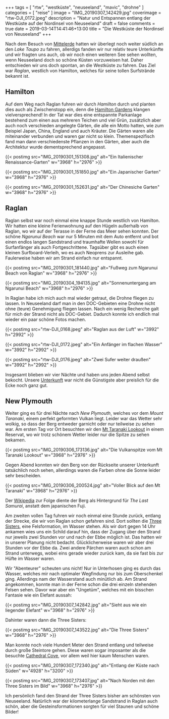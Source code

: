 +++
tags = [
    "rtw",
    "westküste",
    "neuseeland",
    "mavic",
    "drohne"
    ]
categories = [
    "reise"
]
image = "IMG_20190307_142429.jpg"
coverimage = "rtw-DJI_0172.jpeg"
description = "Natur und Entspannen entlang der Westküste auf der Nordinsel von Neuseeland"
draft = false
comments = true
date = 2019-03-14T14:41:46+13:00
title = "Die Westküste der Nordinsel von Neuseeland"
+++

Nach dem Besuch von [Mittelerde](/post/rtw-rotorua-matamata/) hatten wir überlegt noch weiter südlich an den _Lake Taupo_ zu fahren, allerdigs fanden wir nur relativ teure Unterkünfte und wir fragten uns auch, ob wir noch einen weiteren See sehen wollten, wenn Neuseeland doch so schöne Küsten vorzuweisen hat. Daher entschieden wir uns doch spontan, an die Westküste zu fahren. Das Ziel war _Raglan_, westlich von Hamilton, welches für seine tollen Surfstrände bekannt ist.

## Hamilton

Auf dem Weg nach Raglan fuhren wir durch _Hamilton_ durch und planten dies auch als Zwischenstopp ein, denn die [Hamilton Gardens](https://goo.gl/maps/bG9Uh6ycgcG2) klangen vielversprechend! In der Tat war dies eine entspannte Parkanlage bestehend zum einen aus mehreren Teichen und viel Grün, zusätzlich aber auch noch verschieden angelegte Gärten, die alle ein Motto hatten, wie zum Beispiel Japan, China, England und auch Kräuter. Die Gärten waren alle miteinander verbunden und waren gar nicht so klein. Themenspezifisch fand man dann verschiedenste Pflanzen in den Gärten, aber auch die Architektur wurde dementsprechend angepasst.

{{< postimg src="IMG_20190301_151308.jpg" alt="Ein Italienischer Renaissance-Garten" w="3968" h="2976" >}}

{{< postimg src="IMG_20190301_151850.jpg" alt="Ein Japanischer Garten" w="3968" h="2976" >}}

{{< postimg src="IMG_20190301_152631.jpg" alt="Der Chinesiche Garten" w="3968" h="2976" >}}

## Raglan

Raglan selbst war noch einmal eine knappe Stunde westlich von Hamilton. Wir hatten eine kleine Ferienwohnung auf den Hügeln außerhalb von Raglan, wo wir auf der Terasse in der Ferne das Meer sehen konnten. Der schöne _Ngarunui Beach_ war nur 5 Minuten mit dem Auto entfernt und bot einen endlos langen Sandstrand und traumhafte Wellen sowohl für Surfanfänger als auch Fortgeschrittene. Tagsüber gibt es auch einen kleinen Surfboard-Verleih, wo es auch Neoprens zur Ausleihe gab. Faulerweise haben wir am Strand einfach nur entspannt.

{{< postimg src="IMG_20190301_181440.jpg" alt="Fußweg zum Ngarunui Beach von Raglan" w="3968" h="2976" >}}

{{< postimg src="IMG_20190304_194135.jpg" alt="Sonnenuntergang am Ngarunui Beach" w="3968" h="2976" >}}

In Raglan habe ich mich auch mal wieder getraut, die Drohne fliegen zu lassen. In Neuseeland darf man in den DOC-Gebieten eine Drohne nicht ohne (teure) Genehmigung fliegen lassen. Nach ein wenig Recherche galt für mich der Strand nicht als DOC-Gebiet. Dadurch konnte ich endlich mal wieder ein paar schöne Fotos machen.

{{< postimg src="rtw-DJI_0168.jpeg" alt="Raglan aus der Luft" w="3992" h="2992" >}}

{{< postimg src="rtw-DJI_0172.jpeg" alt="Ein Anfänger im flachen Wasser" w="3992" h="2992" >}}

{{< postimg src="rtw-DJI_0176.jpeg" alt="Zwei Sufer weiter draußen" w="3992" h="2992" >}}

Insgesamt blieben wir vier Nächte und haben uns jeden Abend selbst bekocht. Unsere [Unterkunft](https://goo.gl/maps/tTqUQMu3DY62) war nicht die Günstigste aber preislich für die Ecke noch ganz gut.

## New Plymouth

Weiter ging es für drei Nächte nach _New Plymouth_, welches vor dem _Mount Taranaki_, einem perfekt geformten Vulkan liegt. Leider war das Wetter sehr wolkig, so dass der Berg entweder garnicht oder nur teilweise zu sehen war. Am ersten Tag vor Ort besuchten wir den [Mt Taranaki Lookout](https://goo.gl/maps/58NFKspJEg82) in einem Reservat, wo wir trotz schönem Wetter leider nur die Spitze zu sehen bekamen.

{{< postimg src="IMG_20190306_173136.jpg" alt="Die Vulkanspitze vom Mt Taranaki Lookout" w="3968" h="2976" >}}

Gegen Abend konnten wir den Berg von der Rückseite unserer Unterkunft tatsächlich noch sehen, allerdings waren die Farben ohne die Sonne leider sehr bescheiden.

{{< postimg src="IMG_20190306_200524.jpg" alt="Voller Blick auf den Mt Taranaki" w="3968" h="2976" >}}

Der [Wikipedia](https://de.wikipedia.org/wiki/Mount_Taranaki) zur Folge diente der Berg als Hintergrund für _The Last Samurai_, anstatt dem japanischen Fuji.

Am zweiten vollen Tag fuhren wir noch einmal eine Stunde zurück, entlang der Strecke, die wir von Raglan schon gefahren sind. Dort sollten die [Three Sisters](https://goo.gl/maps/AiMY73sPAow), eine Felsformation, im Wasser stehen. Als wir dort gegen 14 Uhr ankamen wies uns ein Schild darauf hin, dass der Zugang über den Strand nur jeweils zwei Stunden vor und nach der Ebbe möglich ist. Das hatten wir in unserer Planung nicht bedacht. Glücklicherweise waren wir aber drei Stunden vor der Ebbe da. Zwei andere Pärchen waren auch schon am Strand unterwegs, wobei eins gerade wieder zurück kam, da sie fast bis zur Hüfte im Wasser waren.

Wir "Abenteurer" scheuten uns nicht! Nur in Unterhosen ging es durch das Wasser, welches mir nach optimaler Wegfindung nur bis zum Oberschenkel ging. Allerdings nam der Wasserstand auch minütlich ab. Am Strand angekommen, konnte man in der Ferne schon die drei einzeln stehenden Felsen sehen. Davor war aber ein "Ungetüm", welches mit ein bisschen Fantasie wie ein Elefant aussah:

{{< postimg src="IMG_20190307_142842.jpg" alt="Sieht aus wie ein liegender Elefant" w="3968" h="2976" >}}

Dahinter waren dann die Three Sisters:

{{< postimg src="IMG_20190307_143522.jpg" alt="Die Three Sisters" w="3968" h="2976" >}}

Man konnte noch viele Hundert Meter den Strand entlang und teilweise durch große Steintore gehen. Diese waren sogar imposanter als die besuchte [Cathedral Cove](/post/rtw-thames-coromandel/), vor allem weil hier kaum Menschen waren.

{{< postimg src="IMG_20190307_172340.jpg" alt="Entlang der Küste nach Süden" w="4928" h="3200" >}}

{{< postimg src="IMG_20190307_173407.jpg" alt="Nach Norden mit den Three Sisters im Bild" w="3968" h="2976" >}}

Ich persönlich fand den Strand der Three Sisters bisher am schönsten von Neuseeland. Natürlich war der kilometerlange Sandstrand in Raglan auch schön, aber die Gesteinsformationen sorgten für viel Staunen und schöne Bilder!
